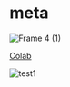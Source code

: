 # meta


![Frame 4 (1)](https://user-images.githubusercontent.com/85460283/207388949-8e002d89-bed2-4a7c-b9d8-6236fd0f1761.png)


[Colab](https://colab.research.google.com/drive/1uyHwhh9RmlgZjIZ-iUIS8scZYrOjwMD6#scrollTo=0Vo7yEltKMqr)

![test1](https://user-images.githubusercontent.com/85460283/207389500-3c301456-1756-47e5-8931-1e349b9989c9.PNG)

